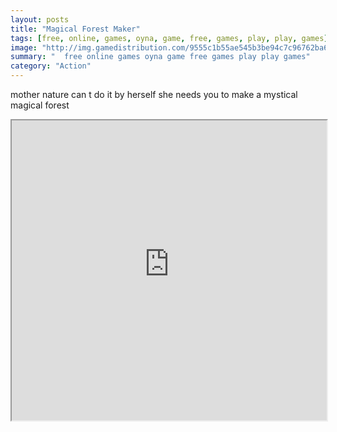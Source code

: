 ```yaml
---
layout: posts
title: "Magical Forest Maker"
tags: [free, online, games, oyna, game, free, games, play, play, games]
image: "http://img.gamedistribution.com/9555c1b55ae545b3be94c7c96762ba64.jpg"
summary: "  free online games oyna game free games play play games"
category: "Action"
---
```


mother nature can t do it by herself she needs you to make a mystical magical forest

<iframe width="100%" height="480px;" src="http://flash.gamedistribution.com?game=9555c1b55ae545b3be94c7c96762ba64"></iframe>